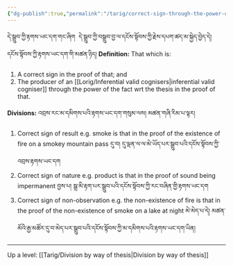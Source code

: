 ```yaml
---
{"dg-publish":true,"permalink":"/tarig/correct-sign-through-the-power-of-the-fact/"}
---
```


དེ་སྒྲུབ་ཀྱི་རྟགས་ཡང་དག་གང་ཞིག  དེ་སྒྲུབ་ཀྱི་བསྒྲུབ་བྱ་ལ་དངོས་སྟོབས་ཀྱི་རྗེས་དཔག་ཚད་མ་སྐྱེད་བྱེད་དེ། དངོས་སྟོབས་ཀྱི་རྟགས་ཡང་དག་གི་མཚན་ཉིད།
**Definition:** That which is:
1. A correct sign in the proof of that; and
2. The producer of an [[Lorig/Inferential valid cognisers\|inferential valid cogniser]] through the power of the fact wrt the thesis in the proof of that.

**Divisions:** འབྲས་རང་མ་དམིགས་པའི་རྟགས་ཡང་དག་གསུམ་ལས། མཚན་གཞི་རིམ་པ་ལྟར།
1. Correct sign of result
   e.g. smoke is that in the proof of the existence of fire on a smokey mountain pass
   དུ་བ། དུ་ལྡན་ལ་ལ་མེ་ཡོད་པར་སྒྲུབ་པའི་དངོས་སྟོབས་ཀྱི་འབྲས་རྟགས་ཡང་དག
2. Correct sign of nature
   e.g. product is that in the proof of sound being impermanent
   བྱས་པ། སྒྲ་མི་རྟག་པར་སྒྲུབ་པའི་དངོས་སྟོབས་ཀྱི་རང་བཞིན་གྱི་རྟགས་ཡང་དག
3. Correct sign of non-observation
   e.g. the non-existence of fire is that in the proof of the non-existence of smoke on a lake at night
   མེ་མེད་པ་དེ། མཚན་མོའི་རྒྱ་མཚོར་དུ་བ་མེད་པར་སྒྲུབ་པའི་དངོས་སྟོབས་ཀྱི་མ་དམིགས་པའི་རྟགས་ཡང་དག་ཡིན།

---
Up a level: [[Tarig/Division by way of thesis\|Division by way of thesis]]